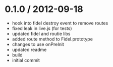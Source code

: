 
0.1.0 / 2012-09-18 
==================

  * hook into fidel destroy event to remove routes
  * fixed leak in live.js (for tests)
  * updated fidel and routie libs
  * added route method to Fidel.prototype
  * changes to use onPreInit
  * updated readme
  * build
  * initial commit
